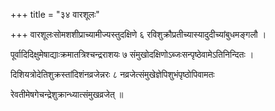 +++
title = "३४ वारशूलः"

+++
वारशूलःसोमशशीप्राच्यामीज्यस्तुदक्षिणे ६ रविशुक्रौप्रतीच्यास्यादुदीच्यांबुधमङ्गलौ ।

पूर्वादिदिक्षुमेषाद्याःक्रमातत्रिश्चन्द्रराशयः ७ संमुखोदक्षिणोऽब्जःसन्पृष्ठेवामेऽतिनिन्दितः ।

दिशियत्रोदेतिशुक्रस्तांदिशंनव्रजेन्नरः ८ नव्रजेत्संमुखेज्ञेपिशुभंपृष्ठोपिवामतः

रेवतीमेषगेचन्द्रेशुक्रान्ध्यात्संमुखव्रजेत् ॥
